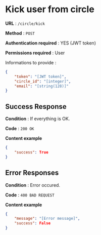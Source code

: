 # Kick user from circle

**URL** : `/circle/kick`

**Method** : `POST`

**Authentication required** : YES (JWT token)

**Permissions required** : User


Informations to provide :

```json
{
    "token": "[JWT token]",
    "circle_id": "[integer]",
    "email": "[string(128)]"
}
```

## Success Response

**Condition** : If everything is OK.

**Code** : `200 OK`

**Content example**

```json
{
    "success": True
}
```

## Error Responses

**Condition** : Error occured.

**Code** : `400 BAD REQUEST`

**Content example**

```json
{
    "message": "[Error message]",
    "success": False
}
```